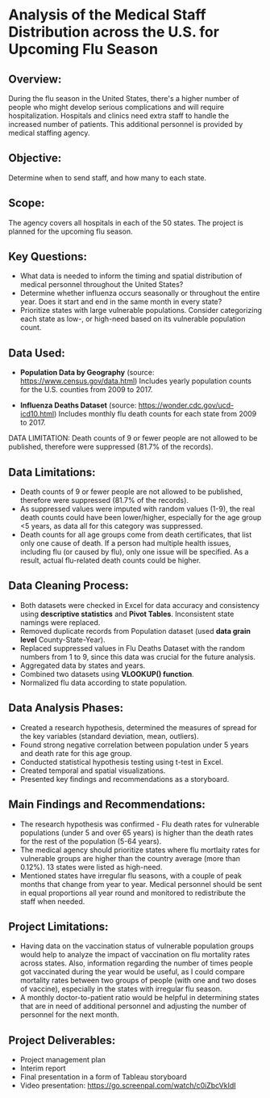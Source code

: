 # Analysis of the Medical Staff Distribution across the U.S. for Upcoming Flu Season

## Overview: 
During the flu season in the United States, there's a higher number of people who might develop serious complications and will require hospitalization. Hospitals and clinics need extra staff to handle the increased number of patients. This additional personnel is provided by medical staffing agency.

## Objective: 
Determine when to send staff, and how many to each state.

## Scope: 
The agency covers all hospitals in each of the 50 states. The project is planned for the upcoming flu season.

## Key Questions:
- What data is needed to inform the timing and spatial distribution of medical personnel throughout the United States?
- Determine whether influenza occurs seasonally or throughout the entire year. Does it start and end in the same month in every state?
- Prioritize states with large vulnerable populations. Consider categorizing each state as low-, or high-need based on its vulnerable population count.
  
## Data Used:
- **Population Data by Geography** (source: https://www.census.gov/data.html)
Includes yearly population counts for the U.S. counties from 2009 to 2017.

- **Influenza Deaths Dataset** (source: https://wonder.cdc.gov/ucd-icd10.html)
Includes monthly flu death counts for each state from 2009 to 2017.

DATA LIMITATION: Death counts of 9 or fewer people are not allowed to be published, therefore were suppressed (81.7% of the records).

## Data Limitations:
- Death counts of 9 or fewer people are not allowed to be published, therefore were suppressed (81.7% of the records).
- As suppressed values were imputed with random values (1-9), the real death counts could have been lower/higher, especially for the age group <5 years, as data all for this category was suppressed.
- Death counts for all age groups come from death certificates, that list only one cause of death. If a person had multiple health issues, including flu (or caused by flu), only one issue will be specified. As a result, actual flu-related death counts could be higher.

## Data Cleaning Process:
- Both datasets were checked in Excel for data accuracy and consistency using **descriptive statistics** and **Pivot Tables**. Inconsistent state namings were replaced.
- Removed duplicate records from Population dataset (used **data grain level** County-State-Year).
- Replaced suppressed values in Flu Deaths Dataset with the random numbers from 1 to 9, since this data was crucial for the future analysis.
- Aggregated data by states and years.
- Combined two datasets using **VLOOKUP() function**.
- Normalized flu data according to state population.

## Data Analysis Phases:
  - Created a research hypothesis, determined the measures of spread for the key variables (standard deviation, mean, outliers).
  - Found strong negative correlation between population under 5 years and death rate for this age group.
  - Conducted statistical hypothesis testing using t-test in Excel.
  - Created temporal and spatial visualizations.
  - Presented key findings and recommendations as a storyboard.
 
## Main Findings and Recommendations:
- The research hypothesis was confirmed - Flu death rates for vulnerable populations (under 5 and over 65 years) is higher than the death rates for the rest of the population (5-64 years). 
- The medical agency should prioritize states where flu mortlaity rates for vulnerable groups are higher than the country average (more than 0.12%). 13 states were listed as high-need.
- Mentioned states have irregular flu seasons, with a couple of peak months that change from year to year. Medical personnel should be sent in equal proportions all year round and monitored to redistribute the staff when needed.

## Project Limitations:
- Having data on the vaccination status of vulnerable population groups would help to analyze the impact of vaccination on flu mortality rates across states. Also, information regarding the number of times people got vaccinated during the year would be useful, as I could compare mortality rates between two groups of people (with one and two doses of vaccine), especially in the states with irregular flu season.
- A monthly doctor-to-patient ratio would be helpful in determining states that are in need of additional personnel and adjusting the number of personnel for the next month.

## Project Deliverables:
- Project management plan
- Interim report
- Final presentation in a form of Tableau storyboard
- Video presentation: https://go.screenpal.com/watch/c0iZbcVkIdI

